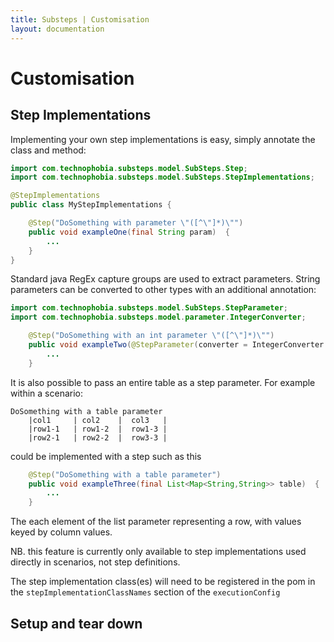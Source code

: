 ```yaml
---
title: Substeps | Customisation
layout: documentation
---
```


Customisation
=============

Step Implementations
--------------------

Implementing your own step implementations is easy, simply annotate the class and method:

```java
import com.technophobia.substeps.model.SubSteps.Step;
import com.technophobia.substeps.model.SubSteps.StepImplementations;

@StepImplementations
public class MyStepImplementations {

    @Step("DoSomething with parameter \"([^\"]*)\"")
    public void exampleOne(final String param)  {
        ...
    }
}
```

Standard java RegEx capture groups are used to extract parameters.  String parameters can be converted to other types with an additional annotation:

```java
import com.technophobia.substeps.model.SubSteps.StepParameter;
import com.technophobia.substeps.model.parameter.IntegerConverter;

    @Step("DoSomething with an int parameter \"([^\"]*)\"")
    public void exampleTwo(@StepParameter(converter = IntegerConverter.class) final int param)  {
        ...
    }
```

It is also possible to pass an entire table as a step parameter.  For example within a scenario:

```
DoSomething with a table parameter
    |col1     | col2    |  col3   |
    |row1-1   | row1-2  |  row1-3 |
    |row2-1   | row2-2  |  row3-3 |
```

could be implemented with a step such as this

```java
    @Step("DoSomething with a table parameter")
    public void exampleThree(final List<Map<String,String>> table)  {
        ...
    }
```

The each element of the list parameter representing a row, with values keyed by column values.

NB. this feature is currently only available to step implementations used directly in scenarios, not step definitions.

The step implementation class(es) will need to be registered in the pom in the `stepImplementationClassNames` section of the `executionConfig`


Setup and tear down
-------------------

